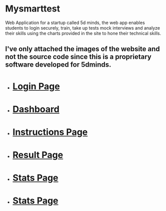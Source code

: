 # Mysmarttest
Web Application for a startup called 5d minds, the web app enables students to login securely, train, take up tests mock interviews and analyze their skills using the charts provided in the site to hone their technical skills.

## I've only attached the images of the website and not the source code since this is a proprietary software developed for 5dminds.

  * # [Login Page](https://drive.google.com/open?id=1ogmuk4CjxcsFI__lk9juv_8VB0glOO7Z)
  * # [Dashboard](https://drive.google.com/open?id=13qY9lWVlR042E0ALv_OLuiSuqwDClLiN)
  * # [Instructions Page](https://drive.google.com/open?id=1WNWzHIRWrv-UajGQnNxHYeB6xDE7ITOs)
  * # [Result Page](https://drive.google.com/open?id=1Tet8g8Ac7RoTtHuZS9PkMMAZDvxF0PQP)
  * # [Stats Page](https://drive.google.com/open?id=15co2oNWhmxYkIYtuUwSsxa5N_oIzYlw0)
  * # [Stats Page](https://drive.google.com/open?id=1fhu8yTYz-YHUuOjUBolYxv46tfic0M8D)
